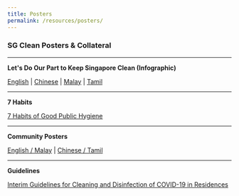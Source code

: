 ```yaml
---
title: Posters
permalink: /resources/posters/
---
```


### SG Clean Posters & Collateral

---

**Let's Do Our Part to Keep Singapore Clean (Infographic)** <br>

[English](https://nea-sgclean-staging.netlify.com/files/english.pdf) | 
[Chinese](https://nea-sgclean-staging.netlify.com/files/chinese.pdf) |
[Malay](https://nea-sgclean-staging.netlify.com/files/malay.pdf) |
[Tamil](https://nea-sgclean-staging.netlify.com/files/tamil.pdf)

---
**7 Habits**

[7 Habits of Good Public Hygiene](https://www.nea.gov.sg/docs/default-source/our-services/public-cleanliness/covid-19/7hygienehabits-english.pdf)<br>

---
**Community Posters**

[English / Malay](https://nea-sgclean-staging.netlify.com/files/english-nea.pdf) | [Chinese / Tamil](https://nea-sgclean-staging.netlify.com/files/chinese-nea.pdf)<br>

---
**Guidelines**

[Interim Guidelines for Cleaning and Disinfection of COVID-19 in Residences ](https://www.nea.gov.sg/docs/default-source/our-services/public-cleanliness/covid-19/interim-guidelines-for-residences-english.pdf)<br>
